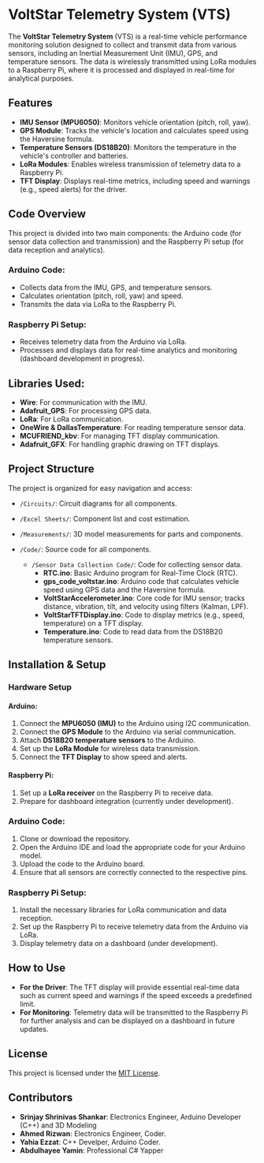 # VoltStar Telemetry System (VTS)

The **VoltStar Telemetry System** (VTS) is a real-time vehicle performance monitoring solution designed to collect and transmit data from various sensors, including an Inertial Measurement Unit (IMU), GPS, and temperature sensors. The data is wirelessly transmitted using LoRa modules to a Raspberry Pi, where it is processed and displayed in real-time for analytical purposes.

## Features
- **IMU Sensor (MPU6050)**: Monitors vehicle orientation (pitch, roll, yaw).
- **GPS Module**: Tracks the vehicle's location and calculates speed using the Haversine formula.
- **Temperature Sensors (DS18B20)**: Monitors the temperature in the vehicle's controller and batteries.
- **LoRa Modules**: Enables wireless transmission of telemetry data to a Raspberry Pi.
- **TFT Display**: Displays real-time metrics, including speed and warnings (e.g., speed alerts) for the driver.

## Code Overview
This project is divided into two main components: the Arduino code (for sensor data collection and transmission) and the Raspberry Pi setup (for data reception and analytics).

### Arduino Code:
- Collects data from the IMU, GPS, and temperature sensors.
- Calculates orientation (pitch, roll, yaw) and speed.
- Transmits the data via LoRa to the Raspberry Pi.

### Raspberry Pi Setup:
- Receives telemetry data from the Arduino via LoRa.
- Processes and displays data for real-time analytics and monitoring (dashboard development in progress).

## Libraries Used:
- **Wire**: For communication with the IMU.
- **Adafruit_GPS**: For processing GPS data.
- **LoRa**: For LoRa communication.
- **OneWire & DallasTemperature**: For reading temperature sensor data.
- **MCUFRIEND_kbv**: For managing TFT display communication.
- **Adafruit_GFX**: For handling graphic drawing on TFT displays.

## Project Structure
The project is organized for easy navigation and access:

- `/Circuits/`: Circuit diagrams for all components.
- `/Excel Sheets/`: Component list and cost estimation.
- `/Measurements/`: 3D model measurements for parts and components.
- `/Code/`: Source code for all components.

  - `/Sensor Data Collection Code/`: Code for collecting sensor data.
    - **RTC.ino**: Basic Arduino program for Real-Time Clock (RTC).
    - **gps_code_voltstar.ino**: Arduino code that calculates vehicle speed using GPS data and the Haversine formula.
    - **VoltStarAccelerometer.ino**: Core code for IMU sensor; tracks distance, vibration, tilt, and velocity using filters (Kalman, LPF).
    - **VoltStarTFTDisplay.ino**: Code to display metrics (e.g., speed, temperature) on a TFT display.
    - **Temperature.ino**: Code to read data from the DS18B20 temperature sensors.

## Installation & Setup

### Hardware Setup

#### Arduino:
1. Connect the **MPU6050 (IMU)** to the Arduino using I2C communication.
2. Connect the **GPS Module** to the Arduino via serial communication.
3. Attach **DS18B20 temperature sensors** to the Arduino.
4. Set up the **LoRa Module** for wireless data transmission.
5. Connect the **TFT Display** to show speed and alerts.

#### Raspberry Pi:
1. Set up a **LoRa receiver** on the Raspberry Pi to receive data.
2. Prepare for dashboard integration (currently under development).

### Arduino Code:
1. Clone or download the repository.
2. Open the Arduino IDE and load the appropriate code for your Arduino model.
3. Upload the code to the Arduino board.
4. Ensure that all sensors are correctly connected to the respective pins.

### Raspberry Pi Setup:
1. Install the necessary libraries for LoRa communication and data reception.
2. Set up the Raspberry Pi to receive telemetry data from the Arduino via LoRa.
3. Display telemetry data on a dashboard (under development).

## How to Use

- **For the Driver**: The TFT display will provide essential real-time data such as current speed and warnings if the speed exceeds a predefined limit.
- **For Monitoring**: Telemetry data will be transmitted to the Raspberry Pi for further analysis and can be displayed on a dashboard in future updates.

## License
This project is licensed under the [MIT License](LICENSE).

## Contributors
- **Srinjay Shrinivas Shankar**: Electronics Engineer, Arduino Developer (C++) and 3D Modeling
- **Ahmed Rizwan**:  Electronics Engineer, Coder.
- **Yahia Ezzat**: C++ Develper, Arduino Coder.
- **Abdulhayee Yamin**: Professional  C# Yapper
